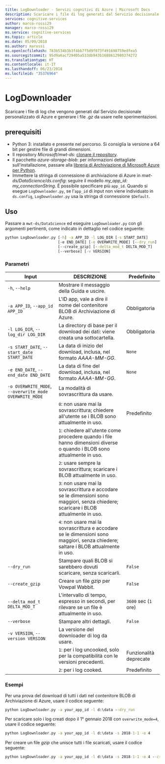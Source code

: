 ```yaml
---
title: LogDownloader - Servizi cognitivi di Azure | Microsoft Docs
description: Scaricare i file di log generati dal Servizio decisionale personalizzato di Azure.
services: cognitive-services
author: marco-rossi29
manager: marco-rossi29
ms.service: cognitive-services
ms.topic: article
ms.date: 05/09/2018
ms.author: marossi
ms.openlocfilehash: 783b534b3b3f4bb7f5d9f073f491690759edfea5
ms.sourcegitcommit: 95d9a6acf29405a533db943b1688612980374272
ms.translationtype: HT
ms.contentlocale: it-IT
ms.lasthandoff: 06/23/2018
ms.locfileid: "35376964"
---
```

# <a name="logdownloader"></a>LogDownloader

Scaricare i file di log che vengono generati dal Servizio decisionale personalizzato di Azure e generare i file *.gz* da usare nelle sperimentazioni.

## <a name="prerequisites"></a>prerequisiti

- Python 3: installato e presente nel percorso. Si consiglia la versione a 64 bit per gestire file di grandi dimensioni.
- Il repository *Microsoft/mwt-ds*: [clonare il repository](https://github.com/Microsoft/mwt-ds).
- Il pacchetto *azure-storage-blob*: per informazioni dettagliate sull'installazione, passare alla [libreria di Archiviazione di Microsoft Azure per Python](https://github.com/Azure/azure-storage-python#option-1-via-pypi).
- Immettere la stringa di connessione di archiviazione di Azure in *mwt-ds/DataScience/ds.config*: seguire il modello *my_app_id: my_connectionString*. È possibile specificare più `app_id`. Quando si esegue `LogDownloader.py`, se l'`app_id` di input non viene individuato in `ds.config`, `LogDownloader.py` usa la stringa di connessione `$Default`.

## <a name="usage"></a>Uso

Passare a `mwt-ds/DataScience` ed eseguire `LogDownloader.py` con gli argomenti pertinenti, come indicato in dettaglio nel codice seguente:

```cmd
python LogDownloader.py [-h] -a APP_ID -l LOG_DIR [-s START_DATE]
                        [-e END_DATE] [-o OVERWRITE_MODE] [--dry_run]
                        [--create_gzip] [--delta_mod_t DELTA_MOD_T]
                        [--verbose] [-v VERSION]
```

### <a name="parameters"></a>Parametri

| Input | DESCRIZIONE | Predefinito |
| --- | --- | --- |
| `-h`, `--help` | Mostrare il messaggio della Guida e uscire. | |
| `-a APP_ID`, `--app_id APP_ID` | L'ID app, vale a dire il nome del contenitore BLOB di Archiviazione di Azure. | Obbligatoria |
| `-l LOG_DIR`, `--log_dir LOG_DIR` | La directory di base per il download dei dati: viene creata una sottocartella.  | Obbligatoria |
| `-s START_DATE`, `--start_date START_DATE` | La data di inizio del download, inclusa, nel formato *AAAA-MM-GG*. | `None` |
| `-e END_DATE`, `--end_date END_DATE` | La data di fine del download, inclusa, nel formato *AAAA-MM-GG*. | `None` |
| `-o OVERWRITE_MODE`, `--overwrite_mode OVERWRITE_MODE` | La modalità di sovrascrittura da usare. | |
| | `0`: non usare mai la sovrascrittura; chiedere all'utente se i BLOB sono attualmente in uso. | Predefinito | |
| | `1`: chiedere all'utente come procedere quando i file hanno dimensioni diverse o quando i BLOB sono attualmente in uso. | |
| | `2`: usare sempre la sovrascrittura; scaricare i BLOB attualmente in uso. | |
| | `3`: non usare mai la sovrascrittura e accodare se le dimensioni sono maggiori, senza chiedere; scaricare i BLOB attualmente in uso. | |
| | `4`: non usare mai la sovrascrittura e accodare se le dimensioni sono maggiori, senza chiedere; saltare i BLOB attualmente in uso. | |
| `--dry_run` | Stampare quali BLOB si sarebbero dovuti scaricare, senza scaricarli. | `False` |
| `--create_gzip` | Creare un file *gzip* per Vowpal Wabbit. | `False` |
| `--delta_mod_t DELTA_MOD_T` | L'intervallo di tempo, espresso in secondi, per rilevare se un file è attualmente in uso. | `3600` sec (`1` ore) |
| `--verbose` | Stampare altri dettagli. | `False` |
| `-v VERSION`, `--version VERSION` | La versione del downloader di log da usare. | |
| | `1`: per i log uncooked, solo per la compatibilità con le versioni precedenti. | Funzionalità deprecate |
| | `2`: per i log cooked. | Predefinito |

### <a name="examples"></a>Esempi

Per una prova del download di tutti i dati nel contenitore BLOB di Archiviazione di Azure, usare il codice seguente:
```cmd
python LogDownloader.py -a your_app_id -l d:\data --dry_run
```

Per scaricare solo i log creati dopo il 1° gennaio 2018 con `overwrite_mode=4`, usare il codice seguente:
```cmd
python LogDownloader.py -a your_app_id -l d:\data -s 2018-1-1 -o 4
```

Per creare un file *gzip* che unisce tutti i file scaricati, usare il codice seguente:
```cmd
python LogDownloader.py -a your_app_id -l d:\data -s 2018-1-1 -o 4 --create_gzip
```